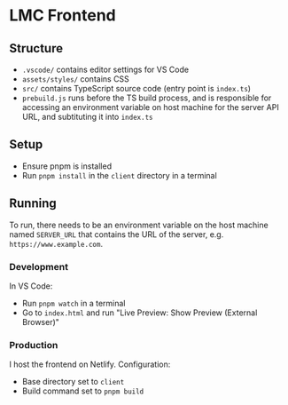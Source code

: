 # LMC Frontend

## Structure

- `.vscode/` contains editor settings for VS Code
- `assets/styles/` contains CSS
- `src/` contains TypeScript source code (entry point is `index.ts`)
- `prebuild.js` runs before the TS build process, and is responsible for accessing an environment variable on host machine for the server API URL, and subtituting it into `index.ts`

## Setup

- Ensure pnpm is installed
- Run `pnpm install` in the `client` directory in a terminal

## Running

To run, there needs to be an environment variable on the host machine named `SERVER_URL` that contains the URL of the server, e.g. `https://www.example.com`.

### Development

In VS Code:

- Run `pnpm watch` in a terminal
- Go to `index.html` and run "Live Preview: Show Preview (External Browser)"

### Production

I host the frontend on Netlify. Configuration:

- Base directory set to `client`
- Build command set to `pnpm build`
